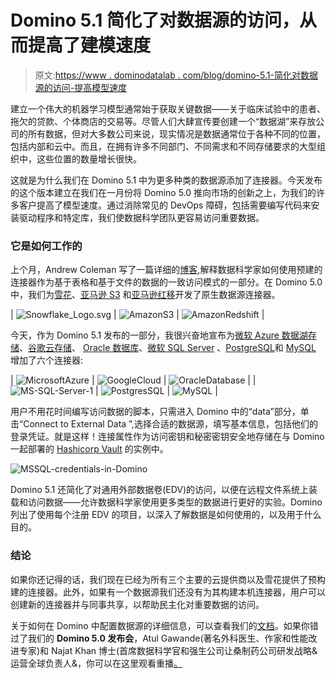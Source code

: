 # Domino 5.1 简化了对数据源的访问，从而提高了建模速度

> 原文:[https://www . dominodatalab . com/blog/domino-5.1-简化对数据源的访问-提高模型速度](https://www.dominodatalab.com/blog/domino-5.1-simplifies-access-to-data-sources-to-improve-model-velocity)

建立一个伟大的机器学习模型通常始于获取关键数据——关于临床试验中的患者、拖欠的贷款、个体商店的交易等。尽管人们大肆宣传要创建一个“数据湖”来存放公司的所有数据，但对大多数公司来说，现实情况是数据通常位于各种不同的位置，包括内部和云中。而且，在拥有许多不同部门、不同需求和不同存储要求的大型组织中，这些位置的数量增长很快。

这就是为什么我们在 Domino 5.1 中为更多种类的数据源添加了连接器。今天发布的这个版本建立在我们在一月份将 Domino 5.0 推向市场的创新之上，为我们的许多客户提高了模型速度。通过消除常见的 DevOps 障碍，包括需要编写代码来安装驱动程序和特定库，我们使数据科学团队更容易访问重要数据。

### 它是如何工作的

上个月，Andrew Coleman 写了一篇详细的[博客](/blog/data-connectors),解释数据科学家如何使用预建的连接器作为基于表格和基于文件的数据的一致访问模式的一部分。在 Domino 5.0 中，我们为[雪花](https://www.snowflake.com/)、[亚马逊 S3](https://aws.amazon.com/s3/) 和[亚马逊红移](https://aws.amazon.com/redshift/)开发了原生数据源连接器。

| ![Snowflake_Logo.svg](../Images/62f810f5c5fd903874444bedd99fa365.png) | ![AmazonS3](../Images/bb42dd3f66943405f6a34d7dac49084f.png) | ![AmazonRedshift](../Images/e301474d0a52908eeee37dd4d7bfaf08.png) |

今天，作为 Domino 5.1 发布的一部分，我很兴奋地宣布为[微软 Azure 数据湖存储](https://azure.microsoft.com/en-us/services/storage/data-lake-storage/)、[谷歌云存储](https://cloud.google.com/storage)、 [Oracle 数据库](https://www.oracle.com/database/)、[微软 SQL Server](https://www.microsoft.com/en-us/sql-server) 、[PostgreSQL](https://www.postgresql.org/)和 [MySQL](https://www.mysql.com/) 增加了六个连接器:

| ![MicrosoftAzure](../Images/7ed79eeab86e488971b9277007b8d734.png) | ![GoogleCloud](../Images/9287489db79b72b5297b0e07ff9b68a1.png) | ![OracleDatabase](../Images/4f807209da42278db75bebaa9cf47a2a.png) |
| ![MS-SQL-Server-1](../Images/393d5e04afb2c8f8cbef78ec509d8e9d.png) | ![PostgresSQL](../Images/3e1bd952b42ca9a0abac934f1a1b946b.png) | ![MySQL](../Images/c1178efb3250438dc29677b115bdd4e7.png) |

用户不用花时间编写访问数据的脚本，只需进入 Domino 中的“data”部分，单击“Connect to External Data ”,选择合适的数据源，填写基本信息，包括他们的登录凭证。就是这样！连接属性作为访问密钥和秘密密钥安全地存储在与 Domino 一起部署的 [Hashicorp Vault](https://www.vaultproject.io/) 的实例中。

![MSSQL-credentials-in-Domino](../Images/0a5d7e6e876c2fe77f8c87a0006fdf68.png)

Domino 5.1 还简化了对通用外部数据卷(EDV)的访问，以便在远程文件系统上装载和访问数据——允许数据科学家使用更多类型的数据进行更好的实验。Domino 列出了使用每个注册 EDV 的项目，以深入了解数据是如何使用的，以及用于什么目的。

### 结论

如果你还记得的话，我们现在已经为所有三个主要的云提供商以及雪花提供了预构建的连接器。此外，如果有一个数据源我们还没有为其构建本机连接器，用户可以创建新的连接器并与同事共享，以帮助民主化对重要数据的访问。

关于如何在 Domino 中配置数据源的详细信息，可以查看我们的[文档](https://docs.dominodatalab.com/en/5.1/reference/data/external_data/external_sources/index.html)。如果你错过了我们的 **Domino 5.0 发布会**，Atul Gawande(著名外科医生、作家和性能改进专家)和 Najat Khan 博士(首席数据科学官和强生公司让桑制药公司研发战略&运营全球负责人&，你可以在这里观看重播[。](/resources/unleashing-exceptional-performance)